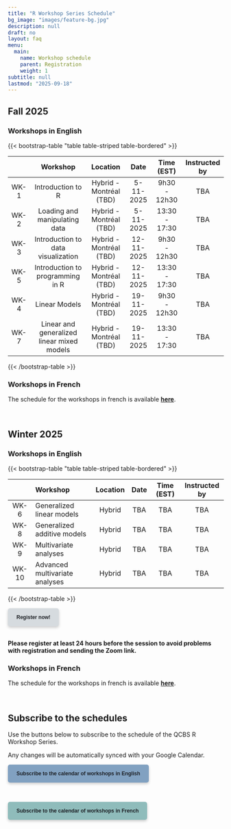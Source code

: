```yaml
---
title: "R Workshop Series Schedule"
bg_image: "images/feature-bg.jpg"
description: null
draft: no
layout: faq
menu:
  main:
    name: Workshop schedule
    parent: Registration
    weight: 1
subtitle: null
lastmod: "2025-09-18"
---
```


## Fall 2025

### Workshops in English

{{< bootstrap-table "table table-striped table-bordered" >}}

|      |              Workshop              |        Location         |    Date    |  Time (EST)   | Instructed by |
|:----------:|:----------:|:----------:|:----------:|:----------:|:----------:|
| WK-1 |         Introduction to R          | Hybrid - Montréal (TBD) | 5-11-2025  | 9h30 - 12h30  |    TBA     |
| WK-2 |   Loading and manipulating data    | Hybrid - Montréal (TBD) | 5-11-2025  | 13:30 - 17:30 |      TBA      |
| WK-3 | Introduction to data visualization | Hybrid - Montréal (TBD) | 12-11-2025 | 9h30 - 12h30  |      TBA      |
| WK-5 |  Introduction to programming in R  | Hybrid - Montréal (TBD) | 12-11-2025 | 13:30 - 17:30 |      TBA      |
| WK-4 |           Linear Models            | Hybrid - Montréal (TBD) | 19-11-2025 | 9h30 - 12h30  |      TBA      |
| WK-7 | Linear and generalized linear mixed models | Hybrid - Montréal (TBD) | 19-11-2025 | 13:30 - 17:30 | TBA |

{{< /bootstrap-table >}}

### Workshops in French

The schedule for the workshops in french is available [**here**](/fr/schedule/#automne-2024).

<br />

## Winter 2025

### Workshops in English

{{< bootstrap-table "table table-striped table-bordered" >}}

|       | Workshop                                   | Location | Date | Time (EST) | Instructed by |
|:----------:|:-----------|:----------:|:----------:|:----------:|:----------:|
| WK-6  | Generalized linear models                  |  Hybrid  | TBA  |    TBA     |      TBA      |
| WK-8  | Generalized additive models                |  Hybrid  | TBA  |    TBA     |      TBA      |
| WK-9  | Multivariate analyses                      |  Hybrid  | TBA  |    TBA     |      TBA      |
| WK-10 | Advanced multivariate analyses             |  Hybrid  | TBA  |    TBA     |      TBA      |

{{< /bootstrap-table >}}

<div class="default">
     <a href="/registration" class="cta btn-yellow" style="background-color: #D6DBDF; font-size: 12px; font-family: Helvetica, Arial, sans-serif; font-weight:bold; text-decoration: none; padding: 14px 20px; color: #1D2025; border-radius: 5px; display:inline-block; mso-padding-alt:0; box-shadow:0 3px 6px rgba(0,0,0,.2);"><!--[if mso]><i style="letter-spacing: 25px;mso-font-width:-100%;mso-text-raise:30pt"> </i><![endif]--><span style="mso-text-raise:15pt;">Register now!</span><!--[if mso]><i style="letter-spacing: 25px;mso-font-width:-100%"> </i><![endif]--></a>
</div>

<br>

**Please register at least 24 hours before the session to avoid problems with registration and sending the Zoom link.**

### Workshops in French

The schedule for the workshops in french is available [**here**](/fr/schedule/#hiver-2025).

<br />

## Subscribe to the schedules

Use the buttons below to subscribe to the schedule of the QCBS R Workshop Series.

Any changes will be automatically synced with your Google Calendar.

<div class="default">
     <a href="https://calendar.google.com/calendar/u/4?cid=NXFkbDJzOHQyamV0MWt0b29oaWkzdHBhdG9AZ3JvdXAuY2FsZW5kYXIuZ29vZ2xlLmNvbQ" class="cta btn-yellow" style="background-color: #81A1C1; font-size: 12px; font-family: Helvetica, Arial, sans-serif; font-weight:bold; text-decoration: none; padding: 14px 20px; color: #1D2025; border-radius: 5px; display:inline-block; mso-padding-alt:0; box-shadow:0 3px 6px rgba(0,0,0,.2);"><!--[if mso]><i style="letter-spacing: 25px;mso-font-width:-100%;mso-text-raise:30pt"> </i><![endif]--><span style="mso-text-raise:15pt;">Subscribe to the calendar of workshops in English</span><!--[if mso]><i style="letter-spacing: 25px;mso-font-width:-100%"> </i><![endif]--></a>
</div>

<br> <div class="default"> <a href="https://calendar.google.com/calendar/u/4?cid=Y2djaHBpMGRnMzFoNjc5bXQ0dGtycDM2MzhAZ3JvdXAuY2FsZW5kYXIuZ29vZ2xlLmNvbQ" class="cta btn-yellow" style="background-color: #8FBCBB; font-size: 12px; font-family: Helvetica, Arial, sans-serif; font-weight:bold; text-decoration: none; padding: 14px 20px; color: #1D2025; border-radius: 5px; display:inline-block; mso-padding-alt:0; box-shadow:0 3px 6px rgba(0,0,0,.2);"><!--[if mso]><i style="letter-spacing: 25px;mso-font-width:-100%;mso-text-raise:30pt"> </i><![endif]--><span style="mso-text-raise:15pt;">Subscribe to the calendar of workshops in French</span><!--[if mso]><i style="letter-spacing: 25px;mso-font-width:-100%"> </i><![endif]--></a> </div>
